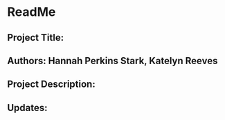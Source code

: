 # ReadMe

## Project Title: 

## Authors: Hannah Perkins Stark, Katelyn Reeves

## Project Description:


## Updates:





